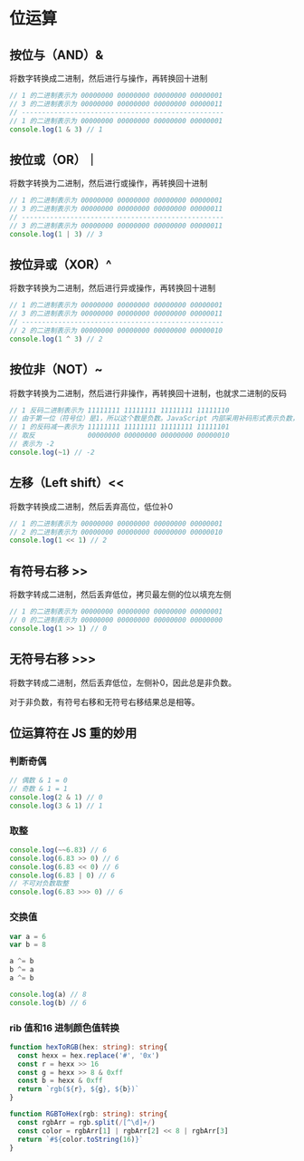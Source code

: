 # 位运算

## 按位与（AND）&

将数字转换成二进制，然后进行与操作，再转换回十进制

```javascript
// 1 的二进制表示为 00000000 00000000 00000000 00000001
// 3 的二进制表示为 00000000 00000000 00000000 00000011
// --------------------------------------------------
// 1 的二进制表示为 00000000 00000000 00000000 00000001
console.log(1 & 3) // 1
```



## 按位或（OR）｜

将数字转换为二进制，然后进行或操作，再转换回十进制

```javascript
// 1 的二进制表示为 00000000 00000000 00000000 00000001
// 3 的二进制表示为 00000000 00000000 00000000 00000011
// --------------------------------------------------
// 3 的二进制表示为 00000000 00000000 00000000 00000011
console.log(1 | 3) // 3
```



## 按位异或（XOR）^

将数字转换为二进制，然后进行异或操作，再转换回十进制

```javascript
// 1 的二进制表示为 00000000 00000000 00000000 00000001
// 3 的二进制表示为 00000000 00000000 00000000 00000011
// --------------------------------------------------
// 2 的二进制表示为 00000000 00000000 00000000 00000010
console.log(1 ^ 3) // 2
```



## 按位非（NOT）~

将数字转换为二进制，然后进行非操作，再转换回十进制，也就求二进制的反码

```javascript
// 1 反码二进制表示为 11111111 11111111 11111111 11111110
// 由于第一位（符号位）是1，所以这个数是负数。JavaScript 内部采用补码形式表示负数，即需要将这个数减去 1，再去一次反，然后加上负号才能得到这个负数对应的十进制数值
// 1 的反码减一表示为 11111111 11111111 11111111 11111101
// 取反             00000000 00000000 00000000 00000010
// 表示为 -2
console.log(~1) // -2
```



## 左移（Left shift）<<

将数字转换成二进制，然后丢弃高位，低位补0

```javascript
// 1 的二进制表示为 00000000 00000000 00000000 00000001
// 2 的二进制表示为 00000000 00000000 00000000 00000010
console.log(1 << 1) // 2
```



## 有符号右移 >>

将数字转成二进制，然后丢弃低位，拷贝最左侧的位以填充左侧

```javascript
// 1 的二进制表示为 00000000 00000000 00000000 00000001
// 0 的二进制表示为 00000000 00000000 00000000 00000000
console.log(1 >> 1) // 0
```



## 无符号右移 >>>

将数字转成二进制，然后丢弃低位，左侧补0，因此总是非负数。

对于非负数，有符号右移和无符号右移结果总是相等。



## 位运算符在 JS 重的妙用

### 判断奇偶

```javascript
// 偶数 & 1 = 0
// 奇数 & 1 = 1
console.log(2 & 1) // 0
console.log(3 & 1) // 1
```

### 取整

```javascript
console.log(~~6.83) // 6
console.log(6.83 >> 0) // 6
console.log(6.83 << 0) // 6
console.log(6.83 | 0) // 6
// 不可对负数取整
console.log(6.83 >>> 0) // 6
```

### 交换值

```javascript
var a = 6
var b = 8

a ^= b
b ^= a
a ^= b

console.log(a) // 8
console.log(b) // 6
```

### rib 值和16 进制颜色值转换

```typescript
function hexToRGB(hex: string): string{
  const hexx = hex.replace('#', '0x')
  const r = hexx >> 16
  const g = hexx >> 8 & 0xff
  const b = hexx & 0xff
  return `rgb(${r}, ${g}, ${b})`
}

function RGBToHex(rgb: string): string{
  const rgbArr = rgb.split(/[^\d]+/)
  const color = rgbArr[1] | rgbArr[2] << 8 | rgbArr[3]
  return `#${color.toString(16)}`
}
```

